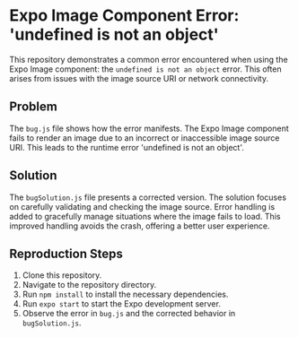 # Expo Image Component Error: 'undefined is not an object'

This repository demonstrates a common error encountered when using the Expo Image component: the `undefined is not an object` error. This often arises from issues with the image source URI or network connectivity.

## Problem

The `bug.js` file shows how the error manifests.  The Expo Image component fails to render an image due to an incorrect or inaccessible image source URI.  This leads to the runtime error 'undefined is not an object'.

## Solution

The `bugSolution.js` file presents a corrected version. The solution focuses on carefully validating and checking the image source.  Error handling is added to gracefully manage situations where the image fails to load.  This improved handling avoids the crash, offering a better user experience.

## Reproduction Steps

1. Clone this repository.
2. Navigate to the repository directory.
3. Run `npm install` to install the necessary dependencies.
4. Run `expo start` to start the Expo development server.
5. Observe the error in `bug.js` and the corrected behavior in `bugSolution.js`.